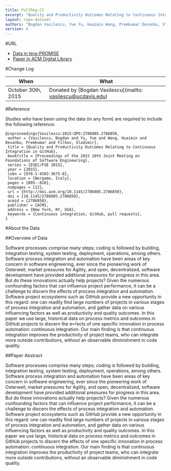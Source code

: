 ```yaml
---
title: PullReq-CI
excerpt: "Quality and Productivity Outcomes Relating to Continuous Integration in GitHub"
layout: repo-dataset
authors: "Bogdan Vasilescu, Yue Yu, Huaimin Wang, Premkumar Devanbu, Vladimir Filkov"
version: 4
---
```


#URL

* [Data in tera-PROMISE](https://terapromise.csc.ncsu.edu:8443/!/#repo/view/head/test-generation/pullreq)
* [Paper in ACM Digital Library](http://dl.acm.org/citation.cfm?id=2786850)

#Change Log

When | What
---- | ----
October 30th, 2015 | Donated by [Bogdan Vasilescu](mailto: vasilescu@ucdavis.edu)

#Reference

Studies who have been using the data (in any form) are required to include the following reference:

```
@inproceedings{Vasilescu:2015:QPO:2786805.2786850,
 author = {Vasilescu, Bogdan and Yu, Yue and Wang, Huaimin and Devanbu, Premkumar and Filkov, Vladimir},
 title = {Quality and Productivity Outcomes Relating to Continuous Integration in GitHub},
 booktitle = {Proceedings of the 2015 10th Joint Meeting on Foundations of Software Engineering},
 series = {ESEC/FSE 2015},
 year = {2015},
 isbn = {978-1-4503-3675-8},
 location = {Bergamo, Italy},
 pages = {805--816},
 numpages = {12},
 url = {http://doi.acm.org/10.1145/2786805.2786850},
 doi = {10.1145/2786805.2786850},
 acmid = {2786850},
 publisher = {ACM},
 address = {New York, NY, USA},
 keywords = {Continuous integration, GitHub, pull requests},
}
```

#About the Data

##Overview of Data

Software processes comprise many steps; coding is followed by building, integration testing, system testing, deployment,
operations, among others. Software process integration and automation have been areas of key concern in software engineering,
ever since the pioneering work of Osterweil; market pressures for Agility, and open, decentralized, software development
have provided additional pressures for progress in this area. But do these innovations actually help projects?
Given the numerous confounding factors that can influence project performance, it can be a challenge to discern the effects
of process integration and automation. Software project ecosystems such as GitHub provide a new opportunity in
this regard: one can readily find large numbers of projects in various stages of process integration and automation, and
gather data on various influencing factors as well as productivity and quality outcomes. In this paper we use large,
historical data on process metrics and outcomes in GitHub projects to discern the e↵ects of one specific innovation in
process automation: continuous integration. Our main finding is that continuous integration improves the productivity
of project teams, who can integrate more outside contributions, without an observable diminishment in code quality.

##Paper Abstract

Software processes comprise many steps; coding is followed by building, integration testing, system testing, deployment, operations, among others. Software process integration and automation have been areas of key concern in software engineering, ever since the pioneering work of Osterweil; market pressures for Agility, and open, decentralized, software development have provided additional pressures for progress in this area. But do these innovations actually help projects? Given the numerous confounding factors that can influence project performance, it can be a challenge to discern the effects of process integration and automation. Software project ecosystems such as GitHub provide a new opportunity in this regard: one can readily find large numbers of projects in various stages of process integration and automation, and gather data on various influencing factors as well as productivity and quality outcomes. In this paper we use large, historical data on process metrics and outcomes in GitHub projects to discern the effects of one specific innovation in process automation: continuous integration. Our main finding is that continuous integration improves the productivity of project teams, who can integrate more outside contributions, without an observable diminishment in code quality.
